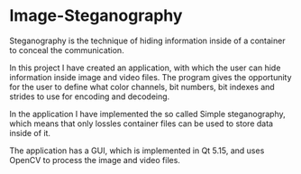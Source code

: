 # Image-Steganography

Steganography is the technique of hiding information inside of a container to conceal the communication.

In this project I have created an application, with which the user can hide information inside image and video files. The program gives the opportunity for the user to define what color channels, bit numbers, bit indexes and strides to use for encoding and decodeing.

In the application I have implemented the so called Simple steganography, which means that only lossles container files can be used to store data inside of it.

The application has a GUI, which is implemented in Qt 5.15, and uses OpenCV to process the image and video files.
